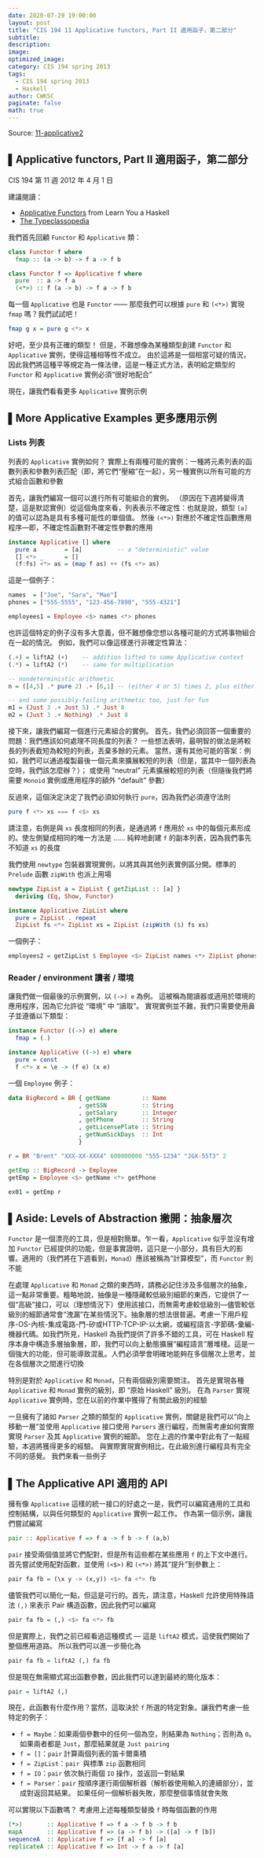 ```yaml
---
date: 2020-07-29 19:00:00
layout: post
title: "CIS 194 11 Applicative functors, Part II 適用函子，第二部分"
subtitle: 
description: 
image: 
optimized_image: 
category: CIS 194 spring 2013
tags:
  - CIS 194 spring 2013
  - Haskell
author: CWKSC
paginate: false
math: true
---
```


Source: [11-applicative2](https://www.seas.upenn.edu/~cis194/spring13/lectures/11-applicative2.html)

## ▌Applicative functors, Part II 適用函子，第二部分

CIS 194 第 11 週
2012 年 4 月 1 日

建議閱讀：

- [Applicative Functors](http://learnyouahaskell.com/functors-applicative-functors-and-monoids#applicative-functors) from Learn You a Haskell
- [The Typeclassopedia](http://www.haskell.org/haskellwiki/Typeclassopedia)

我們首先回顧 `Functor` 和 `Applicative` 類：

```haskell
class Functor f where
  fmap :: (a -> b) -> f a -> f b

class Functor f => Applicative f where
  pure  :: a -> f a
  (<*>) :: f (a -> b) -> f a -> f b
```

每一個 `Applicative` 也是 `Functor` —— 那麼我們可以根據 `pure` 和 `(<*>)` 實現 `fmap` 嗎？我們試試吧！

```haskell
fmap g x = pure g <*> x
```

好吧，至少具有正確的類型！ 但是，不難想像為某種類型創建 `Functor` 和 `Applicative` 實例，使得這種相等性不成立。 由於這將是一個相當可疑的情況，因此我們將這種平等規定為一條法律，這是一種正式方法，表明給定類型的 `Functor` 和 `Applicative` 實例必須“很好地配合”

現在，讓我們看看更多 `Applicative` 實例示例

## ▌More Applicative Examples 更多應用示例

### Lists 列表

列表的 `Applicative` 實例如何？ 實際上有兩種可能的實例：一種將元素列表的函數列表和參數列表匹配（即，將它們“壓縮”在一起），另一種實例以所有可能的方式組合函數和參數

首先，讓我們編寫一個可以進行所有可能組合的實例。 （原因在下週將變得清楚，這是默認實例）從這個角度來看，列表表示不確定性：也就是說，類型 `[a]` 的值可以認為是具有多種可能性的單個值。 然後 `(<*>)` 對應於不確定性函數應用程序—即，不確定性函數對不確定性參數的應用

```haskell
instance Applicative [] where
  pure a        = [a]          -- a "deterministic" value
  [] <*> _      = []
  (f:fs) <*> as = (map f as) ++ (fs <*> as)
```

這是一個例子：

```haskell
names  = ["Joe", "Sara", "Mae"]
phones = ["555-5555", "123-456-7890", "555-4321"]

employees1 = Employee <$> names <*> phones
```

也許這個特定的例子沒有多大意義，但不難想像您想以各種可能的方式將事物組合在一起的情況。 例如，我們可以像這樣進行非確定性算法：

```haskell
(.+) = liftA2 (+)    -- addition lifted to some Applicative context
(.*) = liftA2 (*)    -- same for multiplication

-- nondeterministic arithmetic
n = ([4,5] .* pure 2) .+ [6,1] -- (either 4 or 5) times 2, plus either 6 or 1

-- and some possibly-failing arithmetic too, just for fun
m1 = (Just 3 .+ Just 5) .* Just 8
m2 = (Just 3 .+ Nothing) .* Just 8
```

接下來，讓我們編寫一個進行元素組合的實例。 首先，我們必須回答一個重要的問題：我們應該如何處理不同長度的列表？ 一些想法表明，最明智的做法是將較長的列表截短為較短的列表，丟棄多餘的元素。 當然，還有其他可能的答案：例如，我們可以通過複製最後一個元素來擴展較短的列表（但是，當其中一個列表為空時，我們該怎麼辦？）； 或使用 “neutral” 元素擴展較短的列表（但隨後我們將需要 `Monoid` 實例或應用程序的額外 “default” 參數）

反過來，這個決定決定了我們必須如何執行 `pure`，因為我們必須遵守法則

```haskell
pure f <*> xs === f <$> xs
```

請注意，右側是與 `xs` 長度相同的列表，是通過將 `f` 應用於 `xs` 中的每個元素形成的。使左側變成相同的唯一方法是 …… 純粹地創建 `f` 的副本列表，因為我們事先不知道 `xs` 的長度

我們使用 `newtype` 包裝器實現實例，以將其與其他列表實例區分開。標準的 `Prelude` 函數 `zipWith` 也派上用場

```haskell
newtype ZipList a = ZipList { getZipList :: [a] }
  deriving (Eq, Show, Functor)

instance Applicative ZipList where
  pure = ZipList . repeat
  ZipList fs <*> ZipList xs = ZipList (zipWith ($) fs xs)
```

一個例子：

```haskell
employees2 = getZipList $ Employee <$> ZipList names <*> ZipList phones
```

### Reader / environment  讀者 / 環境

讓我們做一個最後的示例實例，以 `(->) e` 為例。 這被稱為閱讀器或適用於環境的應用程序，因為它允許從 “環境” 中 “讀取”。 實現實例並不難，我們只需要使用鼻子並遵循以下類型：

```haskell
instance Functor ((->) e) where
  fmap = (.)

instance Applicative ((->) e) where
  pure = const
  f <*> x = \e -> (f e) (x e)
```

一個 `Employee` 例子：

```haskell
data BigRecord = BR { getName         :: Name
                    , getSSN          :: String
                    , getSalary       :: Integer
                    , getPhone        :: String
                    , getLicensePlate :: String
                    , getNumSickDays  :: Int
                    }

r = BR "Brent" "XXX-XX-XXX4" 600000000 "555-1234" "JGX-55T3" 2

getEmp :: BigRecord -> Employee
getEmp = Employee <$> getName <*> getPhone

ex01 = getEmp r
```

## ▌Aside: Levels of Abstraction 撇開：抽象層次

`Functor` 是一個漂亮的工具，但是相對簡單。乍一看，`Applicative` 似乎並沒有增加 `Functor` 已經提供的功能，但是事實證明，這只是一小部分，具有巨大的影響。適用的（我們將在下週看到，`Monad`）應該被稱為“計算模型”，而 `Functor` 則不能

在處理 `Applicative` 和 `Monad` 之類的東西時，請務必記住涉及多個層次的抽象，這一點非常重要。粗略地說，抽像是一種隱藏較低級別細節的東西，它提供了一個“高級”接口，可以（理想情況下）使用該接口，而無需考慮較低級別—儘管較低級別的細節通常會“洩漏”在某些情況下。抽象層的想法很普遍。考慮一下用戶程序-OS-內核-集成電路-門-矽或HTTP-TCP-IP-以太網，或編程語言-字節碼-彙編-機器代碼。如我們所見，Haskell 為我們提供了許多不錯的工具，可在 Haskell 程序本身中構造多層抽象層，即，我們可以向上動態擴展“編程語言”層堆棧。這是一個強大的功能，但可能導致混亂。人們必須學會明確地能夠在多個層次上思考，並在各個層次之間進行切換

特別是對於 `Applicative` 和 `Monad`，只有兩個級別需要關注。 首先是實現各種 `Applicative` 和 `Monad` 實例的級別，即 “原始 Haskell” 級別。 在為 `Parser` 實現 `Applicative` 實例時，您在以前的作業中獲得了有關此級別的經驗

一旦擁有了諸如 `Parser` 之類的類型的 `Applicative` 實例，關鍵是我們可以“向上移動一層”並使用 `Applicative` 接口使用 `Parsers` 進行編程，而無需考慮如何實際實現 `Parser` 及其 `Applicative` 實例的細節。 您在上週的作業中對此有了一點經驗，本週將獲得更多的經驗。 與實際實現實例相比，在此級別進行編程具有完全不同的感覺。 我們來看一些例子

## ▌The Applicative API 適用的 API

擁有像 `Applicative` 這樣的統一接口的好處之一是，我們可以編寫通用的工具和控制結構，以與任何類型的 `Applicative` 實例一起工作。 作為第一個示例，讓我們嘗試編寫

```haskell
pair :: Applicative f => f a -> f b -> f (a,b)
```

`pair` 接受兩個值並將它們配對，但是所有這些都在某些應用 `f` 的上下文中進行。 首先嘗試使用配對函數，並使用 `(<$>)` 和 `(<*>)` 將其“提升”到參數上：

```haskell
pair fa fb = (\x y -> (x,y)) <$> fa <*> fb
```

儘管我們可以簡化一點，但這是可行的。首先，請注意，Haskell 允許使用特殊語法 `(,)` 來表示 Pair 構造函數，因此我們可以編寫

```haskell
pair fa fb = (,) <$> fa <*> fb
```

但是實際上，我們之前已經看過這種模式 — 這是 `liftA2` 模式，這使我們開始了整個應用道路。 所以我們可以進一步簡化為

```haskell
pair fa fb = liftA2 (,) fa fb
```

但是現在無需顯式寫出函數參數，因此我們可以達到最終的簡化版本：

```haskell
pair = liftA2 (,)
```

現在，此函數有什麼作用？當然，這取決於 `f` 所選的特定對象。讓我們考慮一些特定的例子：

- `f = Maybe`：如果兩個參數中的任何一個為空，則結果為 `Nothing`；否則為 `0`。 如果兩者都是 `Just`，那麼結果就是 `Just pairing`
- `f = []`：`pair` 計算兩個列表的笛卡爾乘積
- `f = ZipList`：`pair `與標準 `zip` 函數相同
- `f = IO`：`pair` 依次執行兩個 `IO` 操作，並返回一對結果
- `f = Parser`：`pair` 按順序運行兩個解析器（解析器使用輸入的連續部分），並成對返回其結果。 如果任何一個解析器失敗，那麼整個事情就會失敗

可以實現以下函數嗎？ 考慮用上述每種類型替換 `f` 時每個函數的作用

```haskell
(*>)       :: Applicative f => f a -> f b -> f b
mapA       :: Applicative f => (a -> f b) -> ([a] -> f [b])
sequenceA  :: Applicative f => [f a] -> f [a]
replicateA :: Applicative f => Int -> f a -> f [a]
```